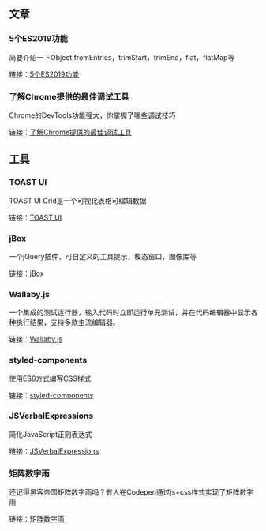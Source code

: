 ## 文章

### 5个ES2019功能

简要介绍一下Object.fromEntries，trimStart，trimEnd，flat，flatMap等

链接：[5个ES2019功能](https://blog.logrocket.com/5-es2019-features-you-can-use-today/ "5个ES2019功能")

### 了解Chrome提供的最佳调试工具

Chrome的DevTools功能强大，你掌握了哪些调试技巧

链接：[了解Chrome提供的最佳调试工具](https://blog.bitsrc.io/debugging-javascript-like-a-pro-a2e0f6c53c2e "了解Chrome提供的最佳调试工具")

## 工具

### TOAST UI

TOAST UI Grid是一个可视化表格可编辑数据

链接：[TOAST UI](https://ui.toast.com/tui-grid/ "TOAST UI")

### jBox

一个jQuery插件，可自定义的工具提示，模态窗口，图像库等

链接：[jBox](https://github.com/StephanWagner/jBox "jBox")

### Wallaby.js

一个集成的测试运行器，输入代码时立即运行单元测试，并在代码编辑器中显示各种执行结果，支持多款主流编辑器。

链接：[Wallaby.js](https://wallabyjs.com/?utm_source=javascriptweekly&utm_medium=sponsored_newsletter&utm_campaign=javascriptweekly&utm_content=javascriptweekly "Wallaby.js")

### styled-components

使用ES6方式编写CSS样式

链接：[styled-components](https://www.styled-components.com/ "styled-components")

### JSVerbalExpressions

简化JavaScript正则表达式

链接：[JSVerbalExpressions](https://github.com/VerbalExpressions/JSVerbalExpressions "JSVerbalExpressions")

### 矩阵数字雨

还记得黑客帝国矩阵数字雨吗？有人在Codepen通过js+css样式实现了矩阵数字雨

链接：[矩阵数字雨](https://codepen.io/yuanchuan/pen/YoqWeR "矩阵数字雨")
